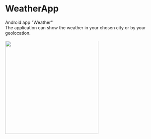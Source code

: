 # WeatherApp
Android app "Weather"
<br>
The application can show the weather in your chosen city or by your geolocation.
<br>
<br>
<img height="300" src="https://i.ibb.co/GdtBWy3/mainscreen.jpg">
<br>
